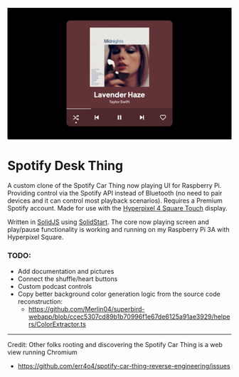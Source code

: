 ![Screenshot of Spotify Desk Thing now playing UI](/screenshot.jpg?raw=true)

# Spotify Desk Thing

A custom clone of the Spotify Car Thing now playing UI for Raspberry Pi. Providing control via the Spotify API instead of Bluetooth (no need to pair devices and it can control most playback scenarios). Requires a Premium Spotify account. Made for use with the [Hyperpixel 4 Square Touch](https://shop.pimoroni.com/products/hyperpixel-4-square?variant=30138251444307) display. 

Written in [SolidJS](https://www.solidjs.com) using [SolidStart](https://start.solidjs.com/getting-started/what-is-solidstart). The core now playing screen and play/pause functionality is working and running on my Raspberry Pi 3A with Hyperpixel Square.

### TODO:

- Add documentation and pictures
- Connect the shuffle/heart buttons
- Custom podcast controls
- Copy better background color generation logic from the source code reconstruction:
  - https://github.com/Merlin04/superbird-webapp/blob/ccec5307cd89b1b70996f1e67de6125a91ae3929/helpers/ColorExtractor.ts

---

Credit: Other folks rooting and discovering the Spotify Car Thing is a web view running Chromium

- https://github.com/err4o4/spotify-car-thing-reverse-engineering/issues